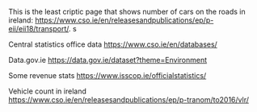 This is the least criptic page that shows number of cars on the roads in ireland: https://www.cso.ie/en/releasesandpublications/ep/p-eii/eii18/transport/. 
s


Central statistics office data 
https://www.cso.ie/en/databases/


Data.gov.ie 
https://data.gov.ie/dataset?theme=Environment

Some revenue stats
https://www.isscop.ie/officialstatistics/


Vehicle count in ireland 
https://www.cso.ie/en/releasesandpublications/ep/p-tranom/to2016/vlr/ 